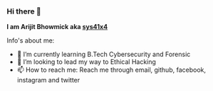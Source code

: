 ### Hi there 👋

**I am Arijit Bhowmick aka <a href='https://github.com/sys41x4'>sys41x4</a>**

Info's about me:

- 🌱 I’m currently learning B.Tech Cybersecurity and Forensic
- 👯 I’m looking to lead my way to Ethical Hacking
- 📫 How to reach me: Reach me through email, github, facebook, instagram and twitter
